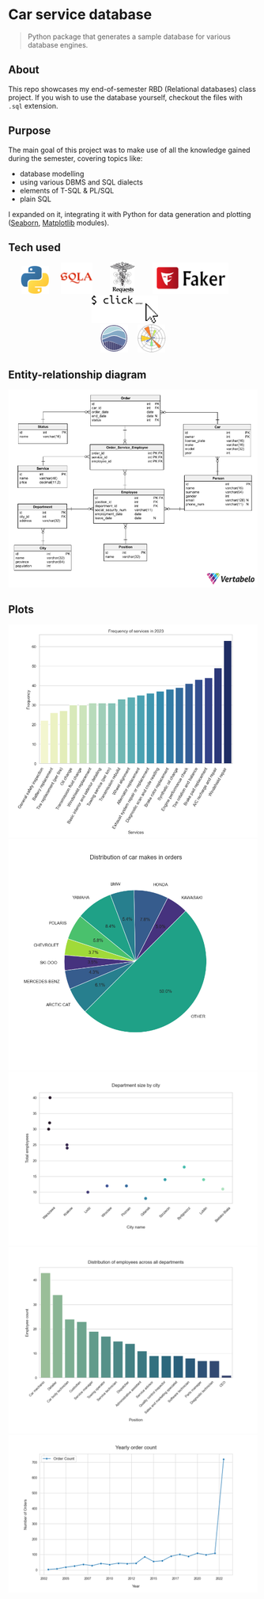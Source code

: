 # Car service database

> Python package that generates a sample database for various database engines.

## About
This repo showcases my end-of-semester RBD (Relational databases) class project.
If you wish to use the database yourself, checkout the files with `.sql` extension.

## Purpose
The main goal of this project was to make use of all the knowledge gained during the semester, covering topics like:

- database modelling
- using various DBMS and SQL dialects
- elements of T-SQL & PL/SQL
- plain SQL

I expanded on it, integrating it with Python for data generation and plotting ([Seaborn](https://seaborn.pydata.org/), [Matplotlib](https://matplotlib.org/) modules).

## Tech used

<p align="center">
    <img src="res/python-logo.png" alt="python" width="56" height="56">&nbsp;&nbsp;&nbsp;&nbsp;&nbsp;
    <img src="res/sqlalchemy.svg" alt ="sqlalchemy" height="64" style="margin-right: 16px;">&nbsp;&nbsp;&nbsp;&nbsp;
    <img src="res/requests-logo.webp" alt ="requests" height="64" style="margin-right: 16px;">&nbsp;&nbsp;&nbsp;&nbsp;
    <img src="res/faker-logo.png" alt ="faker" height="64" style="margin-right: 16px;">&nbsp;&nbsp;&nbsp;&nbsp;
    <img src="res/click-logo.webp" alt ="click" height="56" style="margin-right: 16px;">&nbsp;&nbsp;&nbsp;&nbsp;
    <br>
    <img src="res/seaborn-logo.png" alt="seaborn" width="56" height="56">&nbsp;&nbsp;&nbsp;&nbsp;
    <img src="res/matplotlib-logo.png" alt="matplotlib" width="56" height="56">
</p>

## Entity-relationship diagram
![](res/entity-relationship-diagram.png)

## Plots
![](res/2023_service_frequency.png)
![](res/car_makes_orders.png)
![](res/dept_sizes_by_city.png)
![](res/emp_pos_distribution.png)
![](res/yearly_order_count.png)
